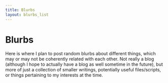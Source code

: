 ```yaml
---
title: Blurbs
layout: blurbs_list
---
```

# Blurbs

Here is where I plan to post random blurbs about different things, which may or may not be coherently related with each other. Not really a blog (although I hope to actually have a blog as well sometime in the future), but more of just a collection of smaller writings, potentially useful files/scripts, or things pertaining to my interests at the time.
